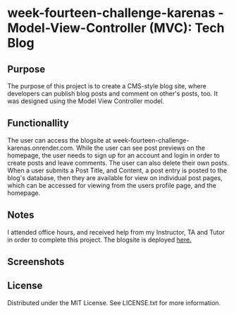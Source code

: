 # week-fourteen-challenge-karenas - Model-View-Controller (MVC): Tech Blog

## Purpose
The purpose of this project is to create a CMS-style blog site, where developers can publish blog posts and comment on other's posts, too. It was designed using the Model View Controller model. 

## Functionallity

The user can access the blogsite at week-fourteen-challenge-karenas.onrender.com. While the user can see post previews on the homepage, the user needs to sign up for an account and login in order to create posts and leave comments. The user can also delete their own posts. When a user submits a Post Title, and Content, a post entry is posted to the blog's database, then they are available for view on individual post pages, which can be accessed for viewing from the users profile page, and the homepage. 

## Notes

I attended office hours, and received help from my Instructor, TA and Tutor in order to complete this project. 
The blogsite is deployed [here.](https://week-fourteen-challenge-karenas.onrender.com)

## Screenshots





## License

Distributed under the MIT License. See LICENSE.txt for more information.

